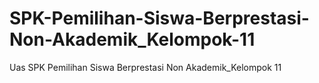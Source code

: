 # SPK-Pemilihan-Siswa-Berprestasi-Non-Akademik_Kelompok-11
Uas SPK Pemilihan Siswa Berprestasi Non Akademik_Kelompok 11
